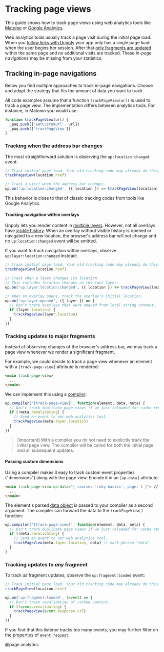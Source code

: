 Tracking page views
===================

This guide shows how to track page views using web analytics tools like
[Matomo](https://matomo.org/) or [Google Analytics](https://analytics.google.com/).

Web analytics tools usually track a page visit during the initial page load.
When you [follow links with Unpoly](/up-follow) your app only has a single page load when the user begins her session.
After that [only fragments are updated](/up.link) within the same page and no additional visits are tracked.
These *in-page navigations* may be missing from your statistics.


## Tracking in-page navigations

Below you find multiple approaches to track in-page navigations. 
Choose and adapt the strategy that fits the amount of data you want to track.

All code examples assume that a function `trackPageView(url)` is used to track a page view.
The implementation differs between analytics tools. For instance, in Matomo you
would use:

```js
function trackPageView(url) {
  _paq.push(['setCustomUrl', url])
  _paq.push(['trackPageView'])
}
```

### Tracking when the address bar changes

The most straightforward solution is observing the `up:location:changed` event:

```js
// Track initial page load. Your old tracking code may already do this.
trackPageView(location.href)

// Track a visit when the address bar changes.
up.on('up:location:changed', ({ location }) => trackPageView(location))
```

This behavior is close to that of classic tracking codes from tools like Google Analytics.


#### Tracking navigation within overlays

Unpoly lets you render content in [multiple layers](/up.layer). However, not all overlays have [visible history](/up.Layer.prototype.history).
When an overlay without visible history is opened or navigated to a new location, the browser's address bar will not change and no `up:location:changed` event will be emitted.

If you want to track navigation within overlays, observe `up:layer:location:changed` instead: 

```js
// Track initial page load. Your old tracking code may already do this.
trackPageView(location.href)

// Track when a layer changes its location.
// This includes location changes on the root layer. 
up.on('up:layer:location:changed', ({ location }) => trackPageView(location))

// When an overlay opens, track the overlay's initial location.
up.on('up:layer:opened', ({ layer }) => {
  // Don't track overlays that were opened from local string content.
  if (layer.location) {
    trackPageView(layer.location)
  }
})
```


### Tracking updates to major fragments

Instead of observing changes of the browser's address bar, we may track a page view whenever we render a significant
fragment.

For example, we could decide to track a page view whenever an element with a `[track-page-view]` attribute
is rendered:


```html
<main track-page-view>
  ...
</main>
```

We can implement this using a [compiler](/up.compiler):

```js
up.compiler('[track-page-view]', function(element, data, meta) {
  // Don't track duplicate page views if we just reloaded for cache revalidation. 
  if (!meta.revalidating) {
    // Send an event to our web analytics tool.
    trackPageView(meta.layer.location)
  }
})
```

> [important]
> With a compiler you do not need to explicitly track the initial page view.
> The compiler will be called for both the initial page and all subsequent updates.


#### Passing custom dimensions

Using a compiler makes it easy to track custom event properties ("dimensions") along with the page view.
Encode it in an `[up-data]` attribute:

```html
<main track-page-view up-data="{ course: 'ruby-basics', page: 1 }"> // mark-phrase up-data
  ...
</main>
```

The element's parsed [data object](/data) is passed to your compiler as a second argument. The compiler can
forward the data to the `trackPageView()` function:


```js
up.compiler('[track-page-view]', function(element, data, meta) {
  // Don't track duplicate page views if we just reloaded for cache revalidation. 
  if (!meta.revalidating) {
    // Send an event to our web analytics tool.
    trackPageView(meta.layer.location, data) // mark-phrase "data"
  }
}
```



### Tracking updates to *any* fragment

To track *all* fragment updates, observe the `up:fragment:loaded` event:

```js
// Track initial page load. Your old tracking code may already do this.
trackPageView(location.href)

up.on('up:fragment:loaded', (event) => {
  // Don't track revalidation of cached content. 
  if (!event.revalidating) {
    trackPageView(event.response.url)
  }
})
```

If you find that this listener tracks too many events, you may further filter on the [properties](/up.Request) of [`event.request`](/up:fragment:loaded#event.request).



@page analytics
